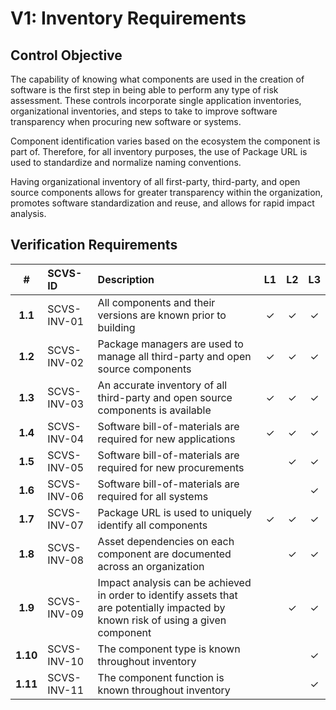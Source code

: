 # V1: Inventory Requirements

## Control Objective

The capability of knowing what components are used in the creation of software is the first step in being able to perform any type of risk assessment. These controls incorporate single application inventories, organizational inventories, and steps to take to improve software transparency when procuring new software or systems.

Component identification varies based on the ecosystem the component is part of. Therefore, for all inventory purposes, the use of Package URL is used to standardize and normalize naming conventions. 

Having organizational inventory of all first-party, third-party, and open source components allows for greater transparency within the organization, promotes software standardization and reuse, and allows for rapid impact analysis.

<div style="page-break-after: always;"> 
</div>

## Verification Requirements

| # | SCVS-ID | Description | L1 | L2 | L3 |
| :---: | :--- | :--- | :---: | :---: | :---: |
| **1.1** | SCVS-INV-01 | All components and their versions are known prior to building | ✓ | ✓ | ✓ |
| **1.2** | SCVS-INV-02 | Package managers are used to manage all third-party and open source components | ✓ | ✓ | ✓ |
| **1.3** | SCVS-INV-03 | An accurate inventory of all third-party and open source components is available | ✓ | ✓ | ✓ |
| **1.4** | SCVS-INV-04 | Software bill-of-materials are required for new applications | ✓ | ✓ | ✓ |
| **1.5** | SCVS-INV-05 | Software bill-of-materials are required for new procurements | | ✓ | ✓ |
| **1.6** | SCVS-INV-06 | Software bill-of-materials are required for all systems | | | ✓ |
| **1.7** | SCVS-INV-07 | Package URL is used to uniquely identify all components | ✓ | ✓ | ✓ |
| **1.8** | SCVS-INV-08 | Asset dependencies on each component are documented across an organization | | ✓ | ✓ |
| **1.9** | SCVS-INV-09 | Impact analysis can be achieved in order to identify assets that are potentially impacted by known risk of using a given component | | ✓ | ✓ |
| **1.10** | SCVS-INV-10 | The component type is known throughout inventory | | | ✓ |
| **1.11** | SCVS-INV-11 | The component function is known throughout inventory  | | | ✓ |
